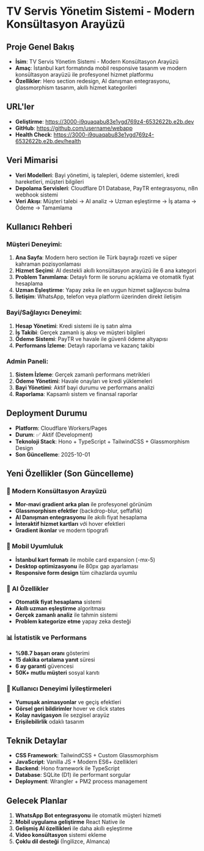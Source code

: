# TV Servis Yönetim Sistemi - Modern Konsültasyon Arayüzü

## Proje Genel Bakış
- **İsim**: TV Servis Yönetim Sistemi - Modern Konsültasyon Arayüzü
- **Amaç**: İstanbul kart formatında mobil responsive tasarım ve modern konsültasyon arayüzü ile profesyonel hizmet platformu
- **Özellikler**: Hero section redesign, AI danışman entegrasyonu, glassmorphism tasarım, akıllı hizmet kategorileri

## URL'ler
- **Geliştirme**: https://3000-i9quaqabu83e1ygd769z4-6532622b.e2b.dev
- **GitHub**: https://github.com/username/webapp
- **Health Check**: https://3000-i9quaqabu83e1ygd769z4-6532622b.e2b.dev/health

## Veri Mimarisi
- **Veri Modelleri**: Bayi yönetimi, iş talepleri, ödeme sistemleri, kredi hareketleri, müşteri bilgileri
- **Depolama Servisleri**: Cloudflare D1 Database, PayTR entegrasyonu, n8n webhook sistemi
- **Veri Akışı**: Müşteri talebi → AI analiz → Uzman eşleştirme → İş atama → Ödeme → Tamamlama

## Kullanıcı Rehberi

### Müşteri Deneyimi:
1. **Ana Sayfa**: Modern hero section ile Türk bayrağı rozeti ve süper kahraman pozisyonlaması
2. **Hizmet Seçimi**: AI destekli akıllı konsültasyon arayüzü ile 6 ana kategori
3. **Problem Tanımlama**: Detaylı form ile sorunu açıklama ve otomatik fiyat hesaplama
4. **Uzman Eşleştirme**: Yapay zeka ile en uygun hizmet sağlayıcısı bulma
5. **İletişim**: WhatsApp, telefon veya platform üzerinden direkt iletişim

### Bayi/Sağlayıcı Deneyimi:
1. **Hesap Yönetimi**: Kredi sistemi ile iş satın alma
2. **İş Takibi**: Gerçek zamanlı iş akışı ve müşteri bilgileri
3. **Ödeme Sistemi**: PayTR ve havale ile güvenli ödeme altyapısı
4. **Performans İzleme**: Detaylı raporlama ve kazanç takibi

### Admin Paneli:
1. **Sistem İzleme**: Gerçek zamanlı performans metrikleri
2. **Ödeme Yönetimi**: Havale onayları ve kredi yüklemeleri
3. **Bayi Yönetimi**: Aktif bayi durumu ve performans analizi
4. **Raporlama**: Kapsamlı sistem ve finansal raporlar

## Deployment Durumu
- **Platform**: Cloudflare Workers/Pages
- **Durum**: ✅ Aktif (Development)
- **Teknoloji Stack**: Hono + TypeScript + TailwindCSS + Glassmorphism Design
- **Son Güncelleme**: 2025-10-01

## Yeni Özellikler (Son Güncelleme)

### 🎨 Modern Konsültasyon Arayüzü
- **Mor-mavi gradient arka plan** ile profesyonel görünüm
- **Glassmorphism efektler** (backdrop-blur, şeffaflık)
- **AI Danışman entegrasyonu** ile akıllı fiyat hesaplama
- **İnteraktif hizmet kartları** với hover efektleri
- **Gradient ikonlar** ve modern tipografi

### 📱 Mobil Uyumluluk
- **İstanbul kart formatı** ile mobile card expansion (-mx-5)
- **Desktop optimizasyonu** ile 80px gap ayarlaması
- **Responsive form design** tüm cihazlarda uyumlu

### 🤖 AI Özellikler
- **Otomatik fiyat hesaplama** sistemi
- **Akıllı uzman eşleştirme** algoritması
- **Gerçek zamanlı analiz** ile tahmin sistemi
- **Problem kategorize etme** yapay zeka desteği

### 📊 İstatistik ve Performans
- **%98.7 başarı oranı** gösterimi
- **15 dakika ortalama yanıt** süresi
- **6 ay garanti** güvencesi
- **50K+ mutlu müşteri** sosyal kanıtı

### 🎯 Kullanıcı Deneyimi İyileştirmeleri
- **Yumuşak animasyonlar** ve geçiş efektleri
- **Görsel geri bildirimler** hover ve click states
- **Kolay navigasyon** ile sezgisel arayüz
- **Erişilebilirlik** odaklı tasarım

## Teknik Detaylar
- **CSS Framework**: TailwindCSS + Custom Glassmorphism
- **JavaScript**: Vanilla JS + Modern ES6+ özellikleri
- **Backend**: Hono framework ile TypeScript
- **Database**: SQLite (D1) ile performant sorgular
- **Deployment**: Wrangler + PM2 process management

## Gelecek Planlar
1. **WhatsApp Bot entegrasyonu** ile otomatik müşteri hizmeti
2. **Mobil uygulama geliştirme** React Native ile
3. **Gelişmiş AI özellikleri** ile daha akıllı eşleştirme
4. **Video konsültasyon** sistemi ekleme
5. **Çoklu dil desteği** (İngilizce, Almanca)